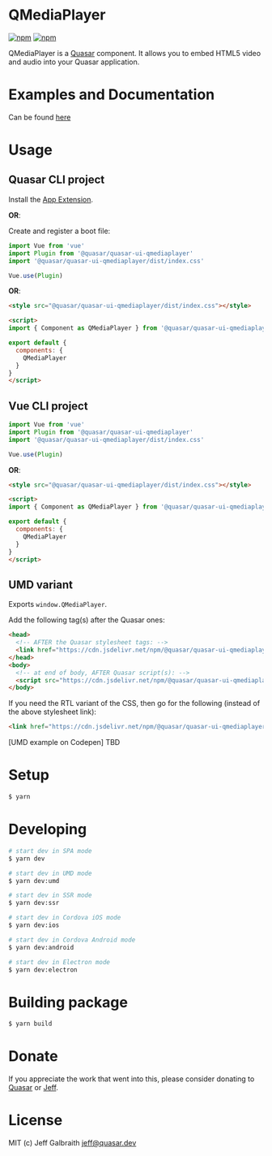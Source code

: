QMediaPlayer
===

[![npm](https://img.shields.io/npm/v/@quasar/quasar-ui-qmediaplayer.svg?label=@quasar/quasar-ui-qmediaplayer)](https://www.npmjs.com/package/@quasar/quasar-ui-qmediaplayer)
[![npm](https://img.shields.io/npm/dt/@quasar/quasar-ui-qmediaplayer.svg)](https://www.npmjs.com/package/@quasar/quasar-ui-qmediaplayer)

QMediaPlayer is a [Quasar](https://quasar.dev) component. It allows you to embed HTML5 video and audio into your Quasar application.

# Examples and Documentation
Can be found [here](https://quasarframework.github.io/quasar-ui-qmediaplayer)


# Usage

## Quasar CLI project

Install the [App Extension](../app-extension).

**OR**:

Create and register a boot file:

```js
import Vue from 'vue'
import Plugin from '@quasar/quasar-ui-qmediaplayer'
import '@quasar/quasar-ui-qmediaplayer/dist/index.css'

Vue.use(Plugin)
```

**OR**:

```html
<style src="@quasar/quasar-ui-qmediaplayer/dist/index.css"></style>

<script>
import { Component as QMediaPlayer } from '@quasar/quasar-ui-qmediaplayer'

export default {
  components: {
    QMediaPlayer
  }
}
</script>
```

## Vue CLI project

```js
import Vue from 'vue'
import Plugin from '@quasar/quasar-ui-qmediaplayer'
import '@quasar/quasar-ui-qmediaplayer/dist/index.css'

Vue.use(Plugin)
```

**OR**:

```html
<style src="@quasar/quasar-ui-qmediaplayer/dist/index.css"></style>

<script>
import { Component as QMediaPlayer } from '@quasar/quasar-ui-qmediaplayer'

export default {
  components: {
    QMediaPlayer
  }
}
</script>
```

## UMD variant

Exports `window.QMediaPlayer`.

Add the following tag(s) after the Quasar ones:

```html
<head>
  <!-- AFTER the Quasar stylesheet tags: -->
  <link href="https://cdn.jsdelivr.net/npm/@quasar/quasar-ui-qmediaplayer/dist/index.min.css" rel="stylesheet" type="text/css">
</head>
<body>
  <!-- at end of body, AFTER Quasar script(s): -->
  <script src="https://cdn.jsdelivr.net/npm/@quasar/quasar-ui-qmediaplayer/dist/index.umd.min.js"></script>
</body>
```
If you need the RTL variant of the CSS, then go for the following (instead of the above stylesheet link):
```html
<link href="https://cdn.jsdelivr.net/npm/@quasar/quasar-ui-qmediaplayer/dist/index.rtl.min.css" rel="stylesheet" type="text/css">
```

[UMD example on Codepen] TBD

# Setup
```bash
$ yarn
```

# Developing
```bash
# start dev in SPA mode
$ yarn dev

# start dev in UMD mode
$ yarn dev:umd

# start dev in SSR mode
$ yarn dev:ssr

# start dev in Cordova iOS mode
$ yarn dev:ios

# start dev in Cordova Android mode
$ yarn dev:android

# start dev in Electron mode
$ yarn dev:electron
```

# Building package
```bash
$ yarn build
```

# Donate
If you appreciate the work that went into this, please consider donating to [Quasar](https://donate.quasar.dev) or [Jeff](https://github.com/sponsors/hawkeye64).

# License
MIT (c) Jeff Galbraith <jeff@quasar.dev>
